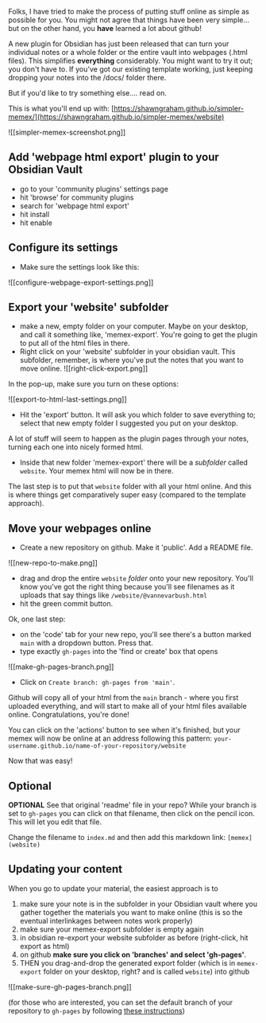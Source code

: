 
Folks, I have tried to make the process of putting stuff online as simple as possible for you. You might not agree that things have been very simple... but on the other hand, you **have** learned a lot about github!

A new plugin for Obsidian has just been released that can turn your individual notes or a whole folder or the entire vault into webpages (.html files). This simplifies **everything** considerably. You might want to try it out; you don't have to. If you've got our existing template working, just keeping dropping your notes into the /docs/ folder there. 

But if you'd like to try something else.... read on.

This is what you'll end up with: [https://shawngraham.github.io/simpler-memex/](https://shawngraham.github.io/simpler-memex/website)

![[simpler-memex-screenshot.png]]

## Add 'webpage html export' plugin to your Obsidian Vault

- go to your 'community plugins' settings page
- hit 'browse' for community plugins
- search for 'webpage html export'
- hit install
- hit enable

## Configure its settings

- Make sure the settings look like this:

![[configure-webpage-export-settings.png]]

## Export your 'website' subfolder

- make a new, empty folder on your computer. Maybe on your desktop, and call it something like, 'memex-export'. You're going to get the plugin to put all of the html files in there.
- Right click on your 'website' subfolder in your obsidian vault. This subfolder, remember, is where you've put the notes that you want to move online.
![[right-click-export.png]]

In the pop-up, make sure you turn on these options:

![[export-to-html-last-settings.png]]

- Hit the 'export' button. It will ask you which folder to save everything to; select that new empty folder I suggested you put on your desktop.

A lot of stuff will seem to happen as the plugin pages through your notes, turning each one into nicely formed html.

- Inside that new folder 'memex-export' there will be a *subfolder* called `website`. Your memex html will now be in there. 

 The last step is to put that `website` folder with all your html online. And this is where things get comparatively super easy (compared to the template approach).

## Move your webpages online

- Create a new repository on github. Make it 'public'. Add a README file.

![[new-repo-to-make.png]]

- drag and drop the entire `website` *folder* onto your new repository. You'll know you've got the right thing because you'll see filenames as it uploads that say things like `/website/@vannevarbush.html`
- hit the green commit button.

Ok, one last step:

- on the 'code' tab for your new repo, you'll see there's a button marked `main` with a dropdown button. Press that.
- type exactly `gh-pages` into the 'find or create' box that opens

![[make-gh-pages-branch.png]]

- Click on `Create branch: gh-pages from 'main'`.

Github will copy all of your html from the `main` branch - where you first uploaded everything, and will start to make all of your html files available online. Congratulations, you're done! 

You can click on the 'actions' button to see when it's finished, but your memex will now be online  at an address following this pattern: `your-username.github.io/name-of-your-repository/website`

Now that was easy!

## Optional

**OPTIONAL** See that original 'readme' file in your repo? While your branch is set to `gh-pages` you can click on that filename, then click on the pencil icon. This will let you edit that file.

Change the filename to `index.md` and then add this markdown link: `[memex](website)`


## Updating your content

When you go to update your material, the easiest approach is to

1. make sure your note is in the subfolder in your Obsidian vault where you gather together the materials you want to make online (this is so the eventual interlinkages between notes work properly)
2. make sure your memex-export subfolder is empty again
3. in obsidian re-export your website subfolder as before (right-click, hit export as html)
4. on github **make sure you click on 'branches' and select 'gh-pages'**. 
5. THEN you drag-and-drop the generated export folder (which is in `memex-export` folder on your desktop, right? and is called `website`)  into github

![[make-sure-gh-pages-branch.png]]



(for those who are interested, you can set the default branch of your repository to `gh-pages` by following [these instructions](https://docs.github.com/en/repositories/configuring-branches-and-merges-in-your-repository/managing-branches-in-your-repository/changing-the-default-branch))
